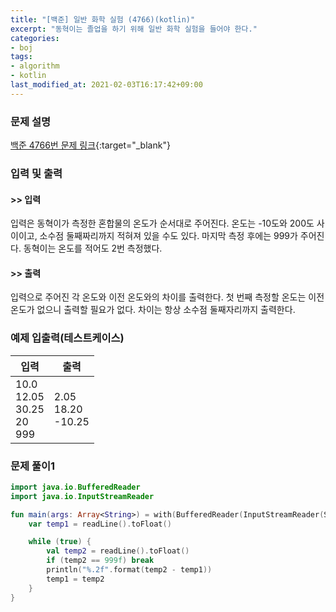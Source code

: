 ```yaml
---
title: "[백준] 일반 화학 실험 (4766)(kotlin)"
excerpt: "동혁이는 졸업을 하기 위해 일반 화학 실험을 들어야 한다."
categories:
- boj
tags:
- algorithm
- kotlin
last_modified_at: 2021-02-03T16:17:42+09:00
---
```



### 문제 설명
[백준 4766번 문제 링크](https://www.acmicpc.net/problem/4766#description){:target="_blank"}




### 입력 및 출력
#### >> 입력
입력은 동혁이가 측정한 혼합물의 온도가 순서대로 주어진다. 온도는 \-10도와 200도 사이이고, 소수점 둘째짜리까지 적혀져 있을 수도 있다. 마지막 측정 후에는 999가 주어진다. 동혁이는 온도를 적어도 2번 측정했다.



#### >> 출력
입력으로 주어진 각 온도와 이전 온도와의 차이를 출력한다. 첫 번째 측정할 온도는 이전 온도가 없으니 출력할 필요가 없다. 차이는 항상 소수점 둘째자리까지 출력한다.





### 예제 입출력(테스트케이스)


|입력|출력|
|-----|------|
|10.0<br>12.05<br>30.25<br>20<br>999|2.05<br>18.20<br>\-10.25|




### 문제 풀이1
```kotlin
import java.io.BufferedReader
import java.io.InputStreamReader

fun main(args: Array<String>) = with(BufferedReader(InputStreamReader(System.`in`))) {
    var temp1 = readLine().toFloat()

    while (true) {
        val temp2 = readLine().toFloat()
        if (temp2 == 999f) break
        println("%.2f".format(temp2 - temp1))
        temp1 = temp2
    }
}
```